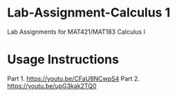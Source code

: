 # Lab-Assignment-Calculus 1
Lab Assignments for MAT421/MAT183 Calculus I

# Usage Instructions
Part 1. https://youtu.be/CFaU8NCwpS4
Part 2. https://youtu.be/upG3kak2TQ0

